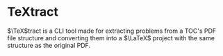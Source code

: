 # TeXtract

$\TeX$tract is a CLI tool made for extracting problems from a TOC's PDF file structure and converting them into a $\LaTeX$ project with the same structure as the original PDF.
